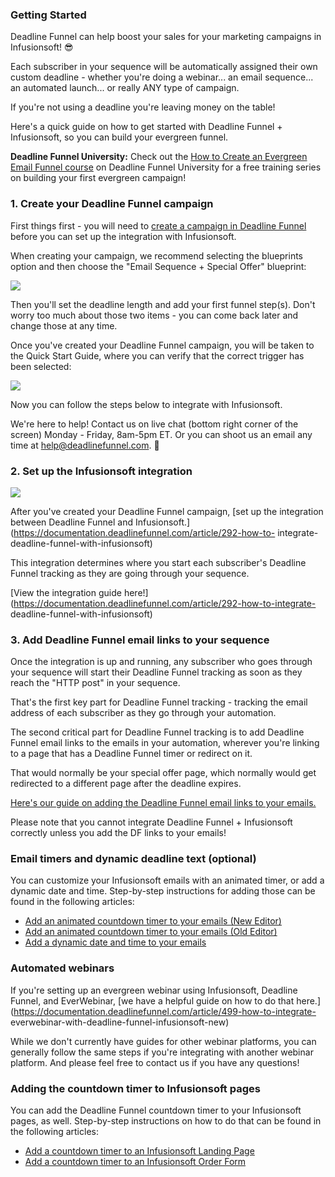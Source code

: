 ### Getting Started

Deadline Funnel can help boost your sales for your marketing campaigns in
Infusionsoft! 😎

Each subscriber in your sequence will be automatically assigned their own
custom deadline - whether you're doing a webinar... an email sequence... an
automated launch... or really ANY type of campaign.

If you're not using a deadline you're leaving money on the table!

Here's a quick guide on how to get started with Deadline Funnel +
Infusionsoft, so you can build your evergreen funnel.

**Deadline Funnel University:** Check out the [How to Create an Evergreen
Email Funnel course](https://university.deadlinefunnel.com/courses/evergreen)
on Deadline Funnel University for a free training series on building your
first evergreen campaign!

### 1\. Create your Deadline Funnel campaign

First things first - you will need to [create a campaign in Deadline
Funnel](https://deadlinefunnel.com/promotions/create) before you can set up
the integration with Infusionsoft.

When creating your campaign, we recommend selecting the blueprints option and
then choose the "Email Sequence + Special Offer" blueprint:  

![](https://s3.amazonaws.com/helpscout.net/docs/assets/53974d6ce4b0c76107b109d1/images/5dfd10952c7d3a7e9ae5636c/file-4mxM9o3U2U.png)

Then you'll set the deadline length and add your first funnel step(s). Don't
worry too much about those two items - you can come back later and change
those at any time.

Once you've created your Deadline Funnel campaign, you will be taken to the
Quick Start Guide, where you can verify that the correct trigger has been
selected:  

![](https://s3.amazonaws.com/helpscout.net/docs/assets/53974d6ce4b0c76107b109d1/images/5dfd11032c7d3a7e9ae56377/file-Y7B45ZIrXI.png)

Now you can follow the steps below to integrate with Infusionsoft.

We're here to help! Contact us on live chat (bottom right corner of the
screen) Monday - Friday, 8am-5pm ET. Or you can shoot us an email any time at
help@deadlinefunnel.com. 🙂

### 2\. Set up the Infusionsoft integration

![](https://s3.amazonaws.com/helpscout.net/docs/assets/53974d6ce4b0c76107b109d1/images/5d0b7ec52c7d3a6b51c6a891/file-8RG6OwToZo.jpg)

After you've created your Deadline Funnel campaign, [set up the integration
between Deadline Funnel and
Infusionsoft.](https://documentation.deadlinefunnel.com/article/292-how-to-
integrate-deadline-funnel-with-infusionsoft)

This integration determines where you start each subscriber's Deadline Funnel
tracking as they are going through your sequence.

[View the integration guide
here!](https://documentation.deadlinefunnel.com/article/292-how-to-integrate-
deadline-funnel-with-infusionsoft)  

### 3\. Add Deadline Funnel email links to your sequence

Once the integration is up and running, any subscriber who goes through your
sequence will start their Deadline Funnel tracking as soon as they reach the
"HTTP post" in your sequence.

That's the first key part for Deadline Funnel tracking - tracking the email
address of each subscriber as they go through your automation.

The second critical part for Deadline Funnel tracking is to add Deadline
Funnel email links to the emails in your automation, wherever you're linking
to a page that has a Deadline Funnel timer or redirect on it.

That would normally be your special offer page, which normally would get
redirected to a different page after the deadline expires.

[Here's our guide on adding the Deadline Funnel email links to your
emails.](https://documentation.deadlinefunnel.com/article/16-expiring-links)  

Please note that you cannot integrate Deadline Funnel + Infusionsoft correctly
unless you add the DF links to your emails!

### Email timers and dynamic deadline text (optional)

You can customize your Infusionsoft emails with an animated timer, or add a
dynamic date and time. Step-by-step instructions for adding those can be found
in the following articles:

  * [Add an animated countdown timer to your emails (New Editor)](https://documentation.deadlinefunnel.com/article/370-how-to-add-an-animated-email-countdown-in-new-infusionsoft-editor)
  * [Add an animated countdown timer to your emails (Old Editor)](https://documentation.deadlinefunnel.com/article/358-how-to-add-email-countdown-code-to-infusionsoft-old)
  * [Add a dynamic date and time to your emails](https://documentation.deadlinefunnel.com/article/501-how-to-add-a-dynamic-date-and-time-to-infusionsoft-email)

### Automated webinars

If you're setting up an evergreen webinar using Infusionsoft, Deadline Funnel,
and EverWebinar, [we have a helpful guide on how to do that
here.](https://documentation.deadlinefunnel.com/article/499-how-to-integrate-
everwebinar-with-deadline-funnel-infusionsoft-new)

While we don't currently have guides for other webinar platforms, you can
generally follow the same steps if you're integrating with another webinar
platform. And please feel free to contact us if you have any questions!

### Adding the countdown timer to Infusionsoft pages

You can add the Deadline Funnel countdown timer to your Infusionsoft pages, as
well. Step-by-step instructions on how to do that can be found in the
following articles:

  * [Add a countdown timer to an Infusionsoft Landing Page](https://documentation.deadlinefunnel.com/article/367-how-to-integrate-deadline-funnel-with-infusionsoft-landing-pages)
  * [Add a countdown timer to an Infusionsoft Order Form](https://documentation.deadlinefunnel.com/article/519-how-to-integrate-deadline-funnel-with-an-infusionsoft-order-form)

